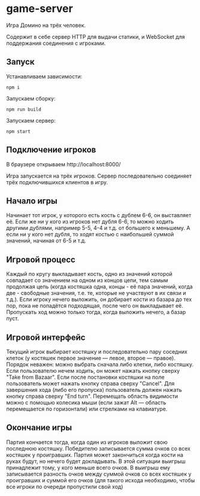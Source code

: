 # game-server

Игра Домино на трёх человек.

Содержит в себе сервер HTTP для выдачи статики, и WebSocket для поддержания соединения с игроками.

## Запуск

Устанавливаем зависимости:
```
npm i
```

Запускаем сборку:
```
npm run build
```

Запускаем сервер:
```
npm start
```

## Подключение игроков

В браузере открываем http://localhost:8000/

Игра запускается на трёх игроков. Сервер последовательно соединяет трёх подключившихся клиентов в игру.

## Начало игры

Начинает тот игрок, у которого есть кость с дублем 6-6, он выставляет её. Если же ни у кого из игроков нет дубля 6-6, то можно ходить другими дублями, например 5-5, 4-4 и т.д. от большего к меньшему. А если ни у кого нет дубля, то ходят костью с наибольшей суммой значений, начиная от 6-5 и т.д.

## Игровой процесс

Каждый по кругу выкладывает кость, одно из значений которой совпадает со значением на одном из концов цепи, тем самым продолжая цепь (когда костяшка одна, концы - её пара значений, когда две - свободные значения, т.е. те, которые не участвуют в их связи и т.д.). Если игроку нечего выложить, он добирает кости из базара до тех пор, пока не попадётся подходящая, после чего он выкладывает её. Пропускать ход можно только тогда, когда выложить нечего, а базар пуст.

## Игровой интерфейс

Текущий игрок выбирает костяшку и последовательно пару соседних клеток (у костяшек первое значение — левое, второе — правое). Порядок неважен: можно выбрать сначала либо клетки, либо костяшку. Если пользователю нечем ходить, он может нажать кнопку сверху "Take from Bazaar". Если после постановки костяшки на поле пользователь может нажать кнопку справа сверху "Cancel". Для завершения хода (либо его пропуска) пользователь должен нажать кнопку справа сверху "End turn".
Перемещать область видимости можно с помощью колесика мыши (если зажат Alt — область перемещается по горизонтали) или стрелками на клавиатуре.

## Окончание игры

Партия кончается тогда, когда один из игроков выложит свою последнюю костяшку. Победителю записывается сумма очков со всех костяшек у проигравших.
Партия может закончиться когда кости на руках будут, но нечего будет докладывать. В этой ситуации выигрыш принадлежит тому, у кого меньше всего очков. В выигрыш ему записывается разность очков между суммой очков со всех костяшек у проигравших и суммой его очков (для такого исхода необходимо, чтобы все игроки по очереди пропустили свой ход)